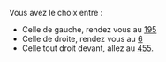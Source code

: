 Vous avez le choix entre : 

- Celle de gauche, rendez vous au [195](195) 
- Celle de droite, rendez vous au [6](6) 
- Celle tout droit devant, allez au [455](455). 
